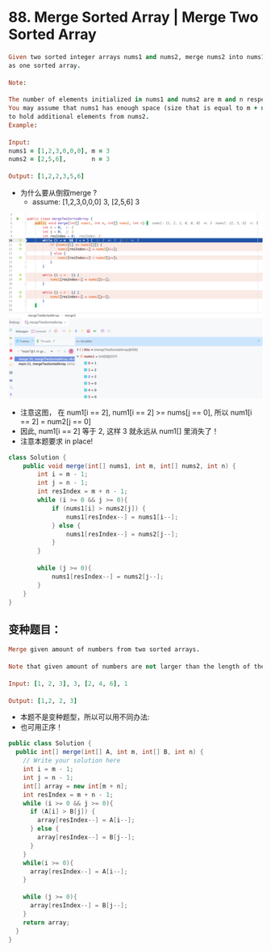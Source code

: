 # 88. Merge Sorted Array  | Merge Two Sorted Array

```ruby
Given two sorted integer arrays nums1 and nums2, merge nums2 into nums1 
as one sorted array.

Note:

The number of elements initialized in nums1 and nums2 are m and n respectively.
You may assume that nums1 has enough space (size that is equal to m + n) 
to hold additional elements from nums2.
Example:

Input:
nums1 = [1,2,3,0,0,0], m = 3
nums2 = [2,5,6],       n = 3

Output: [1,2,2,3,5,6]
```


- 为什么要从倒叙merge ?
  - assume: [1,2,3,0,0,0] 3,  [2,5,6] 3

![](img/2020-07-12-14-39-58.png)
- 注意这图， 在 num1[i == 2], num1[i == 2] >= nums[j == 0], 所以 num1[i == 2] = num2[j == 0] 
- 因此, num1[i == 2] 等于 2, 这样 3 就永远从 num1[] 里消失了！
- 注意本题要求 in place!
 
```java
class Solution {
    public void merge(int[] nums1, int m, int[] nums2, int n) {        
        int i = m - 1;
        int j = n - 1;
        int resIndex = m + n - 1;
        while (i >= 0 && j >= 0){
            if (nums1[i] > nums2[j]) {
                nums1[resIndex--] = nums1[i--];
            } else {
                nums1[resIndex--] = nums2[j--];
            }
        }
        
        while (j >= 0){
            nums1[resIndex--] = nums2[j--];
        }
    }
}
```


## 变种题目：

```ruby
Merge given amount of numbers from two sorted arrays.

Note that given amount of numbers are not larger than the length of the respective arrays.

Input: [1, 2, 3], 3, [2, 4, 6], 1

Output: [1,2, 2, 3]
```


- 本题不是变种题型，所以可以用不同办法:
- 也可用正序！

```java
public class Solution {
  public int[] merge(int[] A, int m, int[] B, int n) {
    // Write your solution here
    int i = m - 1;
    int j = n - 1;
    int[] array = new int[m + n];
    int resIndex = m + n - 1;
    while (i >= 0 && j >= 0){
      if (A[i] > B[j]) {
        array[resIndex--] = A[i--];
      } else {
        array[resIndex--] = B[j--];
      }
    }
    while(i >= 0){
      array[resIndex--] = A[i--];
    }

    while (j >= 0){
      array[resIndex--] = B[j--];
    }
    return array;
  }
}

```